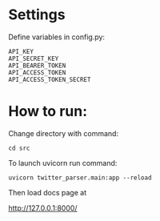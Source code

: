 # Settings

Define variables in config.py:

```
API_KEY
API_SECRET_KEY
API_BEARER_TOKEN
API_ACCESS_TOKEN
API_ACCESS_TOKEN_SECRET
```
	
# How to run:

Change directory with command:

```
cd src
```

To launch uvicorn run command:

```
uvicorn twitter_parser.main:app --reload
```

Then load docs page at

http://127.0.0.1:8000/
